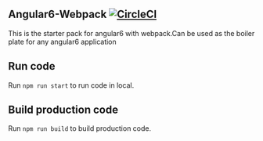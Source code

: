 ## Angular6-Webpack [![CircleCI](https://circleci.com/gh/tinifyphan/angular6-webpack.svg?style=svg)](https://circleci.com/gh/tinifyphan/angular6-webpack)
This is the starter pack for angular6 with webpack.Can be used as the boiler plate for any angular6 application

## Run code
Run `npm run start` to run code in local.

## Build production code
Run `npm run build` to build production code.
